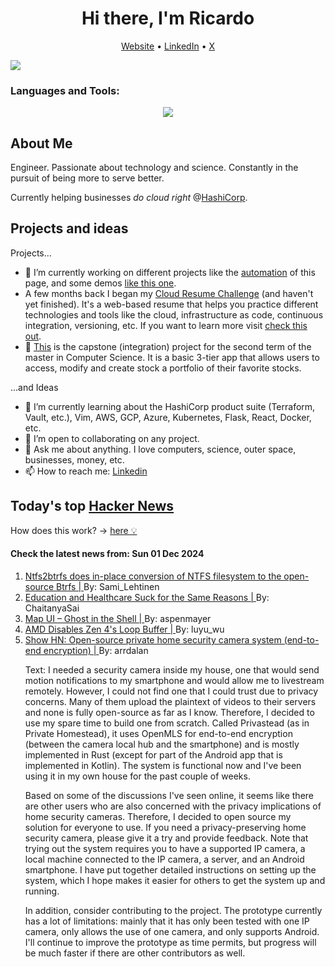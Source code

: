 
<!-- This is an HTML comment in your markdown file -->

<h1 align="center">Hi there, I'm Ricardo</h1>
<p align="center">
  <a href="ricardorompar.com">Website</a> •
  <a href="https://www.linkedin.com/in/ricardo-romero-paredes/">LinkedIn</a> •
  <a href="https://twitter.com/ricardorompar">X</a>
</p>
<img src="https://badges.pufler.dev/visits/{ricardorompar}/{ricardorompar}"/>

<h3 align="left">Languages and Tools:</h3>
<p align="center">
  <a href="https://skillicons.dev">
    <img src="https://skillicons.dev/icons?i=terraform,aws,gcp,azure,git,python,kubernetes,react,js,docker,ubuntu" />
  </a>
</p>

<h2>About Me</h2>
Engineer. Passionate about technology and science. Constantly in the pursuit of being more to serve better.

Currently helping businesses <i>do cloud right</i> @<a href="https://github.com/hashicorp">HashiCorp</a>.

<h2>Projects and ideas</h2>
Projects...
<ul>
  <li>🔭 I’m currently working on different projects like the <a href="https://github.com/ricardorompar/ricardorompar/blob/main/automate.py">automation</a> of this page, and some demos <a href="https://github.com/ricardorompar/boundary-ansible-demo">like this one</a>.
  </li>

  <li >A few months back I began my <a href="https://github.com/ricardorompar/cloudResumeChallenge">Cloud Resume Challenge</a> (and haven't yet finished). It's a web-based resume that helps you practice different technologies and tools like the cloud, infrastructure as code, continuous integration, versioning, etc. If you want to learn more visit <a href="https://cloudresumechallenge.dev/docs/the-challenge/aws/">check this out</a>.
  </li>

  <li>🔭 <a href="https://github.com/ricardorompar/capstoneT2">This</a> is the capstone (integration) project for the second term of the master in Computer Science. It is a basic 3-tier app that allows users to access, modify and create stock a portfolio of their favorite stocks.
  </li>
</ul>
...and Ideas
<ul>
  <li>🌱 I’m currently learning about the HashiCorp product suite (Terraform, Vault, etc.), Vim, AWS, GCP, Azure, Kubernetes, Flask, React, Docker, etc.
  </li>
  <li>👯 I’m open to collaborating on any project.</li>
  <li>💬 Ask me about anything. I love computers, science, outer space, businesses, money, etc.</li>
  <li>📫 How to reach me: <a href="https://www.linkedin.com/in/ricardo-romero-paredes/">Linkedin</a></li>
</ul>

<h2>Today's top <a href='https://news.ycombinator.com/'>Hacker News</a></h2>
How does this work? -> <a href='./AUTOMATIC.md'>here 💡</a>

<h4>Check the latest news from: Sun 01 Dec 2024</h4>
<ol>
<li>
    <a href=https://github.com/maharmstone/ntfs2btrfs>
        Ntfs2btrfs does in-place conversion of NTFS filesystem to the open-source Btrfs |
    </a>
    By: Sami_Lehtinen
</li>

<li>
    <a href=https://betterschooling.in/collection/education-and-healthcare-suck-here-s-how-we-can-change-that>
        Education and Healthcare Suck for the Same Reasons |
    </a>
    By: ChaitanyaSai
</li>

<li>
    <a href=https://ilikeinterfaces.com/2015/03/09/map-ui-ghost-in-the-shell/>
        Map UI – Ghost in the Shell |
    </a>
    By: aspenmayer
</li>

<li>
    <a href=https://chipsandcheese.com/p/amd-disables-zen-4s-loop-buffer>
        AMD Disables Zen 4's Loop Buffer |
    </a>
    By: luyu_wu
</li>

<li>
    <a href=https://github.com/privastead/privastead>
        Show HN: Open-source private home security camera system (end-to-end encryption) |
    </a>
    By: arrdalan
</li>

<p>
Text: I needed a security camera inside my house, one that would send motion notifications to my smartphone and would allow me to livestream remotely. However, I could not find one that I could trust due to privacy concerns. Many of them upload the plaintext of videos to their servers and none is fully open-source as far as I know. Therefore, I decided to use my spare time to build one from scratch. Called Privastead (as in Private Homestead), it uses OpenMLS for end-to-end encryption (between the camera local hub and the smartphone) and is mostly implemented in Rust (except for part of the Android app that is implemented in Kotlin). The system is functional now and I&#x27;ve been using it in my own house for the past couple of weeks.<p>Based on some of the discussions I&#x27;ve seen online, it seems like there are other users who are also concerned with the privacy implications of home security cameras. Therefore, I decided to open source my solution for everyone to use. If you need a privacy-preserving home security camera, please give it a try and provide feedback. Note that trying out the system requires you to have a supported IP camera, a local machine connected to the IP camera, a server, and an Android smartphone. I have put together detailed instructions on setting up the system, which I hope makes it easier for others to get the system up and running.<p>In addition, consider contributing to the project. The prototype currently has a lot of limitations: mainly that it has only been tested with one IP camera, only allows the use of one camera, and only supports Android. I&#x27;ll continue to improve the prototype as time permits, but progress will be much faster if there are other contributors as well. </br>
</p>
</ol>